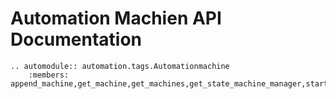 # Automation Machien API Documentation

```{eval-rst}
.. automodule:: automation.tags.Automationmachine
    :members: append_machine,get_machine,get_machines,get_state_machine_manager,start,stop